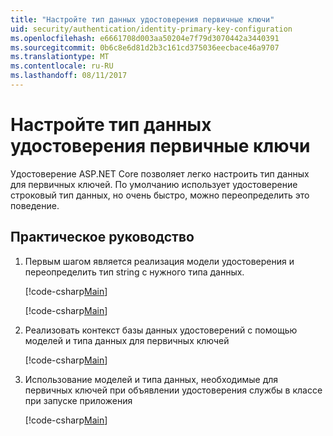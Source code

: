 ```yaml
---
title: "Настройте тип данных удостоверения первичные ключи"
uid: security/authentication/identity-primary-key-configuration
ms.openlocfilehash: e6661708d003aa50204e7f79d3070442a3440391
ms.sourcegitcommit: 0b6c8e6d81d2b3c161cd375036eecbace46a9707
ms.translationtype: MT
ms.contentlocale: ru-RU
ms.lasthandoff: 08/11/2017
---
```

# <a name="configure-identity-primary-keys-data-type"></a>Настройте тип данных удостоверения первичные ключи

Удостоверение ASP.NET Core позволяет легко настроить тип данных для первичных ключей. По умолчанию использует удостоверение строковый тип данных, но очень быстро, можно переопределить это поведение.

## <a name="how-to"></a>Практическое руководство

1.  Первым шагом является реализация модели удостоверения и переопределить тип string с нужного типа данных.

    [!code-csharp[Main](identity/sample/src/ASPET-IdentityDemo-PrimaryKeysConfig/Models/ApplicationUser.cs?highlight=4-6&range=7-13)]

    [!code-csharp[Main](identity/sample/src/ASPET-IdentityDemo-PrimaryKeysConfig/Models/ApplicationRole.cs?highlight=3-5&range=7-12)]
    
2.  Реализовать контекст базы данных удостоверений с помощью моделей и типа данных для первичных ключей

    [!code-csharp[Main](identity/sample/src/ASPET-IdentityDemo-PrimaryKeysConfig/Data/ApplicationDbContext.cs?highlight=3&range=9-26)]
    
3.  Использование моделей и типа данных, необходимые для первичных ключей при объявлении удостоверения службы в классе при запуске приложения

    [!code-csharp[Main](identity/sample/src/ASPET-IdentityDemo-PrimaryKeysConfig/Startup.cs?highlight=9-11&range=39-79)]
